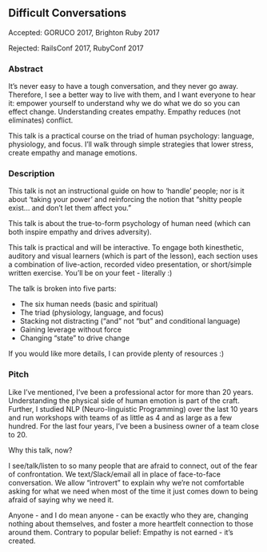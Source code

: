 ## Difficult Conversations

Accepted: GORUCO 2017, Brighton Ruby 2017

Rejected: RailsConf 2017, RubyConf 2017

### Abstract

It’s never easy to have a tough conversation, and they never go away. Therefore, I see a better way to live with them, and I want everyone to hear it: empower yourself to understand why we do what we do so you can effect change. Understanding creates empathy. Empathy reduces (not eliminates) conflict.

This talk is a practical course on the triad of human psychology: language, physiology, and focus. I’ll walk through simple strategies that lower stress, create empathy and manage emotions.

### Description

This talk is not an instructional guide on how to ‘handle’ people; nor is it about ‘taking your power’ and reinforcing the notion that “shitty people exist... and don’t let them affect you.”

This talk is about the true-to-form psychology of human need (which can both inspire empathy and drives adversity).

This talk is practical and will be interactive. To engage both kinesthetic, auditory and visual learners (which is part of the lesson), each section uses a combination of live-action, recorded video presentation, or short/simple written exercise. You’ll be on your feet - literally :)

The talk is broken into five parts:

- The six human needs (basic and spiritual)
- The triad (physiology, language, and focus)
- Stacking not distracting (“and” not “but” and conditional language)
- Gaining leverage without force
- Changing “state” to drive change

If you would like more details, I can provide plenty of resources :)

### Pitch

Like I’ve mentioned, I’ve been a professional actor for more than 20 years. Understanding the physical side of human emotion is part of the craft. Further, I studied NLP (Neuro-linguistic Programming) over the last 10 years and run workshops with teams of as little as 4 and as large as a few hundred. For the last four years, I’ve been a business owner of a team close to 20.

Why this talk, now?

I see/talk/listen to so many people that are afraid to connect, out of the fear of confrontation. We text/Slack/email all in place of face-to-face conversation. We allow “introvert” to explain why we’re not comfortable asking for what we need when most of the time it just comes down to being afraid of saying why we need it.

Anyone - and I do mean anyone - can be exactly who they are, changing nothing about themselves, and foster a more heartfelt connection to those around them. Contrary to popular belief: Empathy is not earned - it’s created.
